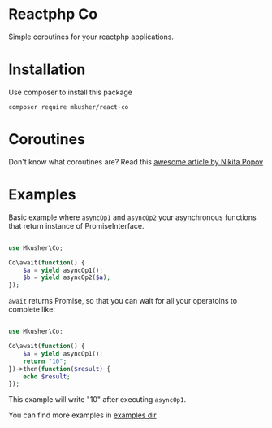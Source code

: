 Reactphp Co
===========

Simple coroutines for your reactphp applications.

Installation
============

Use composer to install this package

```
composer require mkusher/react-co
```

Coroutines
==========

Don't know what coroutines are? Read this [awesome article by Nikita Popov](http://nikic.github.io/2012/12/22/Cooperative-multitasking-using-coroutines-in-PHP.html)

Examples
========

Basic example where `asyncOp1` and `asyncOp2` your asynchronous functions that
return instance of PromiseInterface.

```php

use Mkusher\Co;

Co\await(function() {
    $a = yield asyncOp1();
    $b = yield asyncOp2($a);
});
```

`await` returns Promise, so that you can wait for all your operatoins to complete like:

```php

use Mkusher\Co;

Co\await(function() {
    $a = yield asyncOp1();
    return "10";
})->then(function($result) {
    echo $result;
});
```

This example will write "10" after executing `asyncOp1`.

You can find more examples in [examples dir](https://github.com/mkusher/reactphp-co/blob/master/examples/)

